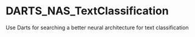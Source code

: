 # DARTS_NAS_TextClassification
Use Darts for searching a better neural architecture for text classification
